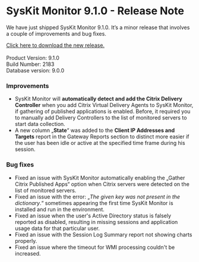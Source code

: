 # SysKit Monitor 9.1.0 - Release Note

We have just shipped SysKit Monitor 9.1.0.  It’s a minor release that involves a couple of improvements and bug fixes. 

[Click here to download the new release.   
](https://www.syskit.com/products/monitor/download)   
Product Version: 9.1.0   
Build Number: 2183  
Database version: 9.0.0 

### Improvements

* SysKit Monitor will **automatically detect and add the Citrix Delivery Controller** when you add Citrix Virtual Delivery Agents to SysKit Monitor, if gathering of published applications is enabled. Before, it required you to manually add Delivery Controllers to the list of monitored servers to start data collection. 
* A new column „**State**“ was added to the **Client IP Addresses and Targets** report in the Gateway Reports section to distinct more easier if the user has been idle or active at the specified time frame during his session. 

### Bug fixes

* Fixed an issue with SysKit Monitor automatically enabling the „Gather Citrix Published Apps“ option when Citrix servers were detected on the list of monitored servers. 
* Fixed an issue with the error: „_The given key was not present in the dictionary_.“ sometimes appearing the first time SysKit Monitor is installed and run in the environment.  
* Fixed an issue when the user's Active Directory status is falsely reported as disabled, resulting in missing sessions and application usage data for that particular user. 
* Fixed an issue with the Session Log Summary report not showing charts properly. 
* Fixed an issue where the timeout for WMI processing couldn't be increased.  

